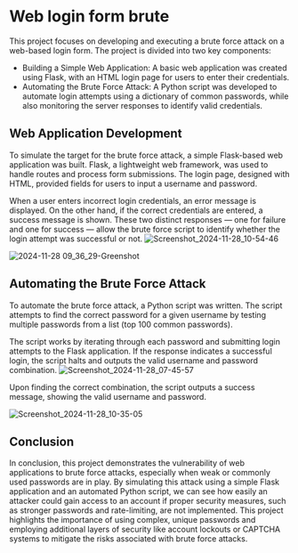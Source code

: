 # Web login form brute

This project focuses on developing and executing a brute force attack on a web-based login form. The project is divided into two key components:

- Building a Simple Web Application: A basic web application was created using Flask, with an HTML login page for users to enter their credentials.
- Automating the Brute Force Attack: A Python script was developed to automate login attempts using a dictionary of common passwords, while also monitoring the server responses to identify valid credentials.

## Web Application Development
To simulate the target for the brute force attack, a simple Flask-based web application was built. Flask, a lightweight web framework, was used to handle routes and process form submissions. The login page, designed with HTML, provided fields for users to input a username and password.

When a user enters incorrect login credentials, an error message is displayed. On the other hand, if the correct credentials are entered, a success message is shown. These two distinct responses — one for failure and one for success — allow the brute force script to identify whether the login attempt was successful or not.
![Screenshot_2024-11-28_10-54-46](https://github.com/user-attachments/assets/e4d7dbd3-ae61-4cfb-8e9c-ed55ed38e47c)


![2024-11-28 09_36_29-Greenshot](https://github.com/user-attachments/assets/751be1fd-4fb0-455f-b53b-551a93ac2a9e)

## Automating the Brute Force Attack
To automate the brute force attack, a Python script was written. The script attempts to find the correct password for a given username by testing multiple passwords from a list (top 100 common passwords).

The script works by iterating through each password and submitting login attempts to the Flask application. If the response indicates a successful login, the script halts and outputs the valid username and password combination.
![Screenshot_2024-11-28_07-45-57](https://github.com/user-attachments/assets/09a2e154-6feb-4bee-8751-f7afa051d1ea)

Upon finding the correct combination, the script outputs a success message, showing the valid username and password.

![Screenshot_2024-11-28_10-35-05](https://github.com/user-attachments/assets/5801b429-238a-46a3-b363-889c650a85e2)

## Conclusion
In conclusion, this project demonstrates the vulnerability of web applications to brute force attacks, especially when weak or commonly used passwords are in play. By simulating this attack using a simple Flask application and an automated Python script, we can see how easily an attacker could gain access to an account if proper security measures, such as stronger passwords and rate-limiting, are not implemented. This project highlights the importance of using complex, unique passwords and employing additional layers of security like account lockouts or CAPTCHA systems to mitigate the risks associated with brute force attacks.

